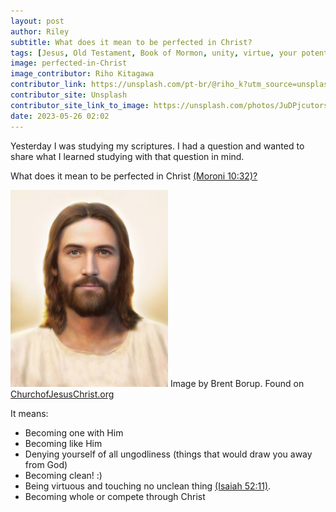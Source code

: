 ```yaml
---
layout: post
author: Riley
subtitle: What does it mean to be perfected in Christ?
tags: [Jesus, Old Testament, Book of Mormon, unity, virtue, your potential]
image: perfected-in-Christ
image_contributor: Riho Kitagawa
contributor_link: https://unsplash.com/pt-br/@riho_k?utm_source=unsplash&utm_medium=referral&utm_content=creditCopyText
contributor_site: Unsplash
contributor_site_link_to_image: https://unsplash.com/photos/JuDPjcutors?utm_source=unsplash&utm_medium=referral&utm_content=creditCopyText
date: 2023-05-26 02:02
---
```


Yesterday I was studying my scriptures. I had a question and wanted to share what I learned studying with that question in mind.

What does it mean to be perfected in Christ [(Moroni 10:32)?](https://www.churchofjesuschrist.org/study/scriptures/bofm/moro/10?id=p32&lang=eng#p32)

<img class="img-fluid" width="50%" src="/assets/images/posts/light_of_the_world_jesus_christ.jpeg" alt="Light of the World, by Brent Borup, A close-up of Jesus on a white background, light on the background in a circle originating behind His head">
<span class="caption text-muted">Image by Brent Borup. Found on <a href="https://www.churchofjesuschrist.org/media/image/light-of-the-world-jesus-christ-3cf7b89?lang=eng">ChurchofJesusChrist.org</a></span>

It means:
- Becoming one with Him
- Becoming like Him
- Denying yourself of all ungodliness (things that would draw you away from God)
- Becoming clean! :)
- Being virtuous and touching no unclean thing [(Isaiah 52:11)](https://www.churchofjesuschrist.org/study/scriptures/ot/isa/52?id=p11&lang=eng#p11).
- Becoming whole or compete through Christ